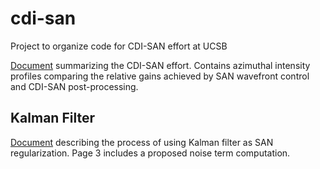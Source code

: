 # cdi-san
Project to organize code for CDI-SAN effort at UCSB

[Document](./docs/7.2.pdf) summarizing the CDI-SAN effort. Contains azimuthal intensity profiles comparing the relative gains achieved by SAN wavefront control and CDI-SAN post-processing.

## Kalman Filter

[Document](docs/Kalman_Filter_SAN.pdf) describing the process of using Kalman filter as SAN regularization. Page 3 includes a proposed noise term computation.
